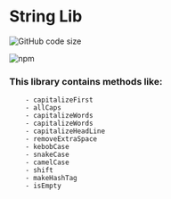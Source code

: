 # String Lib
![GitHub code size](https://img.shields.io/github/languages/code-size/rediet8abere/src-prob)

![npm](https://www.npmjs.com/~redifew)


### This library contains methods like:
        - capitalizeFirst
        - allCaps
        - capitalizeWords
        - capitalizeWords
        - capitalizeHeadLine
        - removeExtraSpace
        - kebobCase
        - snakeCase
        - camelCase
        - shift
        - makeHashTag
        - isEmpty
